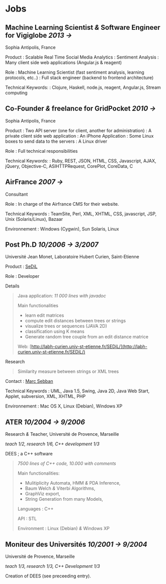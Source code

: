 # Jobs

## Machine Learning Scientist _&_ Software Engineer for Vigiglobe _2013 &rarr;_  

Sophia Antipolis, France

Product
: Scalable Real Time Social Media Analytics
: Sentiment Analysis
: Many client side web applications (Angular.js & reagent)

Role
: Machine Learning Scientist (fast sentiment analysis, learning protocols, etc..)
: Full stack engineer (backend to frontend  architecture)

Technical Keywords:
: Clojure, Haskell, node.js, reagent, Angular.js, Stream computing

## Co-Founder _&_ freelance for GridPocket _2010 &rarr;_ 

Sophia Antipolis, France

Product
: Two API server (one for client, another for administration)
: A private client side web application
: An iPhone Application
: Some Linux boxes to send data to the servers
: A Linux driver 

Role
: Full technical responsibilities

Technical Keywords:
: Ruby, REST, JSON, HTML, CSS, Javascript, AJAX, jQuery, Objective-C, ASIHTTPRequest, CorePlot, CoreData, C

## AirFrance _2007 &rarr;_ 

Consultant

Role 
: In charge of the Airfrance CMS for their website.

Technical Keywords
: TeamSite, Perl, XML, XHTML, CSS, javascript, JSP, Unix (Solaris/Linux), Bazaar

Environnement
: Windows (Cygwin), Sun Solaris, Linux


## Post Ph.D _10/2006 &rarr; 3/2007_ 

Université Jean Monet, Laboratoire Hubert Curien, Saint-Etienne

Product
: [SeDiL](http://labh-curien.univ-st-etienne.fr/SEDiL/)

Role
: Developer

Details

> Java application: _11 000 lines with javadoc_
> 
> Main functionalities
> 
> - learn edit matrices
> - compute edit distances between trees or strings
> - visualize trees or sequences (JAVA 2D)
> - classification using K means
> - Generate random tree couple from an edit distance matrice
> 
> Web: [http://labh-curien.univ-st-etienne.fr/SEDiL/](http://labh-curien.univ-st-etienne.fr/SEDiL/)

Research

> Similarity measure between strings or XML trees

Contact
: [Marc Sebban](mailto://marc.sebban@univ-st-etienne.fr)

Technical Keywords
: UML, Java 1.5, Swing, Java 2D, Java Web Start, Applet, subversion, XML, XHTML, PHP

Environnement
: Mac OS X, Linux (Debian), Windows XP


## ATER _10/2004 &rarr; 9/2006_ 

Research _&_ Teacher, Université de Provence, Marseille

_teach 1/2, research 1/6, C++ development 1/3_

DEES ; a C++ software

> _7500 lines of C++ code,  10.000 with comments_
> 
> Main functionalities:
> 
> - Mulitiplicity Automata, HMM _&_ PDA Inference,
> - Baum Welch _&_ Viterbi Algorithms,
> - GraphViz export,
> - String Generation from many Models,
> 
> Languages
> : C++
> 
> API
> : STL
> 
> Environment
> : Linux (Debian) _&_ Windows XP

## Moniteur des Universités _10/2001 &rarr; 9/2004_ 

Université de Provence, Marseille 

_teach 1/3, research 1/3, C++ Development 1/3_

Creation of DEES (see preceeding entry).
